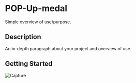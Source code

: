 # POP-Up-medal


Simple overview of use/purpose.

## Description

An in-depth paragraph about your project and overview of use.

## Getting Started


![Capture](https://user-images.githubusercontent.com/86045021/177802532-8fe3b7f2-1545-4913-a5cb-c860b87e3771.JPG)
